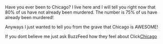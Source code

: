Have you ever been to Chicago? I live here and I will tell you right now that 80% of us have not already been murdered. The number is 75% of us have already been murdered! 

Anyways I just wanted to tell you from the grave that Chicago is AWESOME!

If you dont believe me just ask BuzzFeed how they feel about Click[Chicago](https://www.buzzfeed.com/jonmichaelpoff/reasons-chicago-is-the-greatest-city-in-the-world?utm_term=.gpPzAM15m#.grk2exXb0)